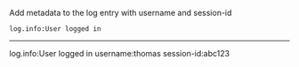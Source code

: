 Add metadata to the log entry with username and session-id

```hyperlambda
log.info:User logged in
```
---
log.info:User logged in
   username:thomas
   session-id:abc123
